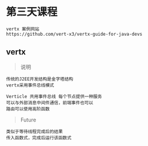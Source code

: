 # 第三天课程

```
vertx 案例网站
https://github.com/vert-x3/vertx-guide-for-java-devs
```


## vertx

> 说明
```
传统的J2EE开发结构是金字塔结构
vertx采用事件总线模式

Verticle 共用事件总线 每个节点提供一种服务
可以与外部消息中间件通信，前端事件也可以
路由可以使用高阶函数
```

> Future
```
类似于等待线程完成后的结果
传入函数式，完成后运行该函数式
```